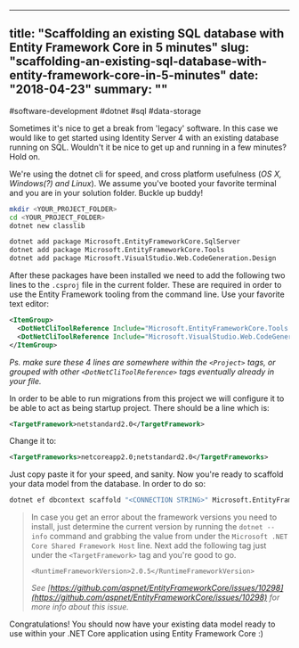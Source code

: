 
---
title: "Scaffolding an existing SQL database with Entity Framework Core in 5 minutes"
slug: "scaffolding-an-existing-sql-database-with-entity-framework-core-in-5-minutes"
date: "2018-04-23"
summary: ""
---

#software-development #dotnet #sql #data-storage

Sometimes it's nice to get a break from 'legacy' software. In this case we would like to get started using Identity Server 4 with an existing database running on SQL. Wouldn't it be nice to get up and running in a few minutes? Hold on.

We're using the dotnet cli for speed, and cross platform usefulness (*OS X, Windows(?) and Linux*). We assume you've booted your favorite terminal and you are in your solution folder. Buckle up buddy!

```bash
mkdir <YOUR_PROJECT_FOLDER>
cd <YOUR_PROJECT_FOLDER>
dotnet new classlib

dotnet add package Microsoft.EntityFrameworkCore.SqlServer
dotnet add package Microsoft.EntityFrameworkCore.Tools
dotnet add package Microsoft.VisualStudio.Web.CodeGeneration.Design
```

After these packages have been installed we need to add the following two lines to the `.csproj` file in the current folder. These are required in order to use the Entity Framework tooling from the command line. Use your favorite text editor:

```xml
<ItemGroup>
  <DotNetCliToolReference Include="Microsoft.EntityFrameworkCore.Tools.DotNet" Version="2.0.0" />
  <DotNetCliToolReference Include="Microsoft.VisualStudio.Web.CodeGeneration.Tools" Version="2.0.0" />
</ItemGroup>
```

*Ps. make sure these 4 lines are somewhere within the `<Project>` tags, or grouped with other `<DotNetCliToolReference>` tags eventually already in your file.*

In order to be able to run migrations from this project we will configure it to be able to act as being startup project. There should be a line which is:

```xml
<TargetFramework>netstandard2.0</TargetFramework>
```

Change it to:

```xml
<TargetFrameworks>netcoreapp2.0;netstandard2.0</TargetFrameworks>
```

Just copy paste it for your speed, and sanity. Now you're ready to scaffold your data model from the database. In order to do so:

```bash
dotnet ef dbcontext scaffold "<CONNECTION STRING>" Microsoft.EntityFrameworkCore.SqlServer
```

> In case you get an error about the framework versions you need to install, just determine the current version by running the `dotnet --info` command and grabbing the value from under the `Microsoft .NET Core Shared Framework Host` line. Next add the following tag just under the `<TargetFramework>`&nbsp;tag and you're good to go.
>
>
> ```
> <RuntimeFrameworkVersion>2.0.5</RuntimeFrameworkVersion>
> ```
>
> *See [https://github.com/aspnet/EntityFrameworkCore/issues/10298](https://github.com/aspnet/EntityFrameworkCore/issues/10298) for more info about this issue.*

Congratulations! You should now have your existing data model ready to use within your .NET Core application using Entity Framework Core :)
